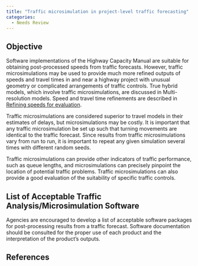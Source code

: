 ```yaml
---
title: "Traffic microsimulation in project-level traffic forecasting"
categories:
  - Needs Review
---
```


Objective
---------

Software implementations of the Highway Capacity Manual are suitable for obtaining post-processed speeds from traffic forecasts. However, traffic microsimulations may be used to provide much more refined outputs of speeds and travel times in and near a highway project with unusual geometry or complicated arrangements of traffic controls. True hybrid models, which involve traffic microsimulations, are discussed in Multi-resolution models. Speed and travel time refinements are described in
[Refining speeds for evaluation](Refining_speeds_for_evaluation_in_project_level_traffic_forecasting).

Traffic microsimulations are considered superior to travel models in their estimates of delays, but microsimulations may be costly. It is important that any traffic microsimulation be set up such that turning movements are identical to the traffic forecast. Since results from traffic microsimulations vary from run to run, it is important to repeat any given simulation several times with different random seeds.

Traffic microsimulations can provide other indicators of traffic performance, such as queue lengths, and microsimulations can precisely pinpoint the location of potential traffic problems. Traffic microsimulations can also provide a good evaluation of the suitability of specific traffic controls.

List of Acceptable Traffic Analysis/Microsimulation Software
------------------------------------------------------------

Agencies are encouraged to develop a list of acceptable software packages for post-processing results from a traffic forecast. Software documentation should be consulted for the proper use of each product and the interpretation of the product’s outputs.

References
----------

